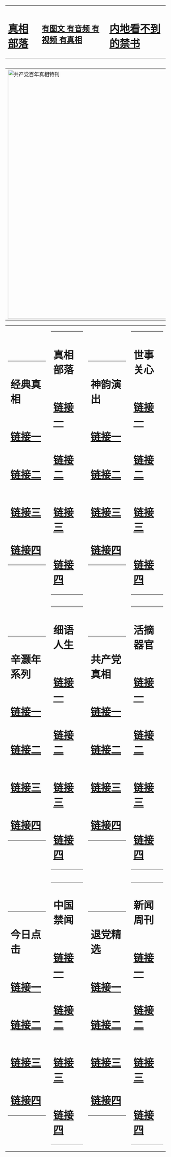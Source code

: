 <table><tr><td><H1><a href="http://t.cn/RabZW7u">真相部落</a></H1></td><td><H2><a href="http://t.cn/RXEWMaT">有图文 有音频 有视频 有真相</a></H2><td><H1><a href="http://t.cn/RXHdX4T"> 内地看不到的禁书</a></H1></td></table><table><table><tr><td><a href="http://t.cn/RXHdHGT"><img src="http://4604.15.alabasgames.com/zx/bngcd/gcdbnzx.jpg" width="780"  border="0" alt="共产党百年真相特刊"></a></td></tr></table><table><tr><td><table><tr><td ><h1>经典真相</h1></td></tr><tr><td><h1>  <a href="http://t.cn/RXHdo31" target=_blank>链接一</a>  </h1></td></tr><tr><td><h1>  <a href="http://t.cn/Ra2GQwP" target=_blank>链接二</a>  </h1></td></tr><tr><td><h1>  <a href="http://po.st/o9uvuK" target=_blank>链接三</a>  </h1></td></tr><tr><td><h1>  <a href="http://t.cn/RXHdoRo" target=_blank>链接四</a>  </h1></td></tr></table></td><td><table><tr><td ><h1>真相部落</h1></td></tr><tr><td><h1>  <a href="http://t.cn/RXEWMaT" target=_blank>链接一</a>  </h1></td></tr><tr><td><h1>  <a href="http://t.cn/RXHdIt5" target=_blank>链接二</a>  </h1></td></tr><tr><td><h1>  <a href="http://t.cn/RXElYlU" target=_blank>链接三</a>  </h1></td></tr><tr><td><h1>  <a href="http://po.st/GTSyMa" target=_blank>链接四</a>  </h1></td></tr></table></td><td><table><tr><td ><h1>神韵演出</h1></td></tr><tr><td><h1>  <a href="http://t.cn/RXHd0ei" target=_blank>链接一</a>  </h1></td></tr><tr><td><h1>  <a href="http://t.cn/RXHdeZx" target=_blank>链接二</a>  </h1></td></tr><tr><td><h1>  <a href="http://po.st/rqg2Yq" target=_blank>链接三</a>  </h1></td></tr><tr><td><h1>  <a href="http://t.cn/RXEleqD" target=_blank>链接四</a>  </h1></td></tr></table></td><td><table><tr><td ><h1>世事关心</h1></td></tr><tr><td><h1>  <a href="http://t.cn/RXHdIga" target=_blank>链接一</a>  </h1></td></tr><tr><td><h1>  <a href="http://t.cn/RXHdYF1" target=_blank>链接二</a>  </h1></td></tr><tr><td><h1>  <a href="http://po.st/CQuqi8" target=_blank>链接三</a>  </h1></td></tr><tr><td><h1>  <a href="http://t.cn/RXHdIga" target=_blank>链接四</a>  </h1></td></tr></table></td></tr><tr><td><table><tr><td ><h1>辛灏年系列</h1></td></tr><tr><td><h1>  <a href="http://t.cn/RXHdXUq" target=_blank>链接一</a>  </h1></td></tr><tr><td><h1>  <a href="http://t.cn/RXElD8c" target=_blank>链接二</a>  </h1></td></tr><tr><td><h1>  <a href="http://po.st/LDiDMo" target=_blank>链接三</a>  </h1></td></tr><tr><td><h1>  <a href="http://t.cn/RXHdXUq" target=_blank>链接四</a>  </h1></td></tr></table></td><td><table><tr><td ><h1>细语人生</h1></td></tr><tr><td><h1>  <a href="http://t.cn/RXHdMWv" target=_blank>链接一</a>  </h1></td></tr><tr><td><h1>  <a href="http://t.cn/RXHdekN" target=_blank>链接二</a>  </h1></td></tr><tr><td><h1>  <a href="http://po.st/LxvOM2" target=_blank>链接三</a>  </h1></td></tr><tr><td><h1>  <a href="http://t.cn/RXHd9EZ" target=_blank>链接四</a>  </h1></td></tr></table></td><td><table><tr><td ><h1>共产党真相</h1></td></tr><tr><td><h1>  <a href="http://t.cn/RXHdHGT" target=_blank>链接一</a>  </h1></td></tr><tr><td><h1>  <a href="http://t.cn/RXEjhCS" target=_blank>链接二</a>  </h1></td></tr><tr><td><h1>  <a href="http://po.st/Hnp195" target=_blank>链接三</a>  </h1></td></tr><tr><td><h1>  <a href="http://po.st/j9CAap" target=_blank>链接四</a>  </h1></td></tr></table></td><td><table><tr><td ><h1>活摘器官</h1></td></tr><tr><td><h1>  <a href="http://t.cn/RXHdxxF" target=_blank>链接一</a>  </h1></td></tr><tr><td><h1>  <a href="http://t.cn/RXHdnEs" target=_blank>链接二</a>  </h1></td></tr><tr><td><h1>  <a href="http://t.cn/RXHdDO9" target=_blank>链接三</a>  </h1></td></tr><tr><td><h1>  <a href="http://po.st/o7YO9N" target=_blank>链接四</a>  </h1></td></tr></table></td></tr><tr><td><table><tr><td ><h1>今日点击</h1></td></tr><tr><td><h1>  <a href="http://t.cn/RXEWahD" target=_blank>链接一</a>  </h1></td></tr><tr><td><h1>  <a href="http://t.cn/RXHgwFQ" target=_blank>链接二</a>  </h1></td></tr><tr><td><h1>  <a href="http://t.cn/RXEWXsj" target=_blank>链接三</a>  </h1></td></tr><tr><td><h1>  <a href="http://po.st/dHZ0Uk" target=_blank>链接四</a>  </h1></td></tr></table></td><td><table><tr><td ><h1>中国禁闻</h1></td></tr><tr><td><h1>  <a href="http://t.cn/RXElwyw" target=_blank>链接一</a>  </h1></td></tr><tr><td><h1>  <a href="http://t.cn/RXHdNfN" target=_blank>链接二</a>  </h1></td></tr><tr><td><h1>  <a href="http://t.cn/RazRw76" target=_blank>链接三</a>  </h1></td></tr><tr><td><h1>  <a href="http://po.st/xKdwGm" target=_blank>链接四</a>  </h1></td></tr></table></td><td><table><tr><td ><h1>退党精选</h1></td></tr><tr><td><h1>  <a href="http://t.cn/RXHdS04" target=_blank>链接一</a>  </h1></td></tr><tr><td><h1>  <a href="http://t.cn/RXEWoaY" target=_blank>链接二</a>  </h1></td></tr><tr><td><h1>  <a href="http://t.cn/RXHdSlW" target=_blank>链接三</a>  </h1></td></tr><tr><td><h1>  <a href="http://po.st/ReHSRS" target=_blank>链接四</a>  </h1></td></tr></table></td><td><table><tr><td ><h1>新闻周刊</h1></td></tr><tr><td><h1>  <a href="http://t.cn/RXHduft" target=_blank>链接一</a>  </h1></td></tr><tr><td><h1>  <a href="http://t.cn/RXHdJde" target=_blank>链接二</a>  </h1></td></tr><tr><td><h1>  <a href="http://t.cn/RXHd8PL" target=_blank>链接三</a>  </h1></td></tr><tr><td><h1>  <a href="http://t.cn/RXHdozL" target=_blank>链接四</a>  </h1></td></tr></table></td></tr></table>
